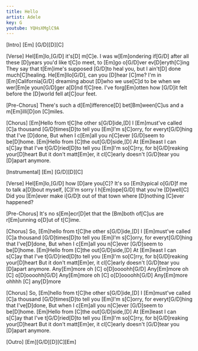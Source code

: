 ```yaml
---
title: Hello
artist: Adele
key: G
youtube: YQHsXMglC9A
---
```


[Intro]
[Em] [G/D][D][C]

[Verse]
Hel[Em]lo,[G/D] it's[D] m[C]e.
I was w[Em]ondering if[G/D] after all these [D]years you'd like t[C]o meet, to [Em]go o[G/D]ver ev[D]eryth[C]ing
They say that t[Em]ime's supposed [G/D]to heal you, but I ain't[D] done much[C]healing.
He[Em]llo[G/D], can you [D]hear [C]me?
I'm in [Em]California[G/D] dreaming about [D]who we use[C]d to be when we wer[Em]e youn[G/D]ger a[D]nd f[C]ree.
I've forg[Em]otten how [G/D]it felt before the [D]world fell at[C]our feet.

[Pre-Chorus]
There's such a d[Em]ifference[D] bet[Bm]ween[C]us
and a m[Em]illi[D]on [C]miles.

[Chorus]
[Em]Hello from t[C]he other s[G/D]ide,[D]
I [Em]must've called [C]a thousand [G/D]times[D]to tell you
[Em]I'm s[C]orry, for everyt[G/D]hing that I've [D]done,
But when I c[Em]all you n[C]ever [G/D]seem to be[D]home.
[Em]Hello from [C]the out[G/D]side,[D]
At [Em]least I can s[C]ay that I've t[G/D]ried[D]to tell you
[Em]I'm so[C]rry, for b[G/D]reaking your[D]heart
But it don't matt[Em]er, it cl[C]early doesn't [G/D]tear you [D]apart anymore.

[Instrumental]
[Em] [G/D][D][C]

[Verse]
Hel[Em]lo,[G/D] how [D]are you[C]?
It's so [Em]typical o[G/D]f me to talk a[D]bout myself, [C]I'm sorry
I h[Em]ope[G/D] that you're [D]well[C]
Did you [Em]ever make i[G/D]t out of that town where [D]nothing [C]ever happened?

[Pre-Chorus]
It's no s[Em]ecr[D]et that the [Bm]both of[C]us
are r[Em]unning o[D]ut of t[C]ime.

[Chorus]
So, [Em]hello from t[C]he other s[G/D]ide,[D]
I [Em]must've called [C]a thousand [G/D]times[D]to tell you
[Em]I'm s[C]orry, for everyt[G/D]hing that I've[D]done,
But when I c[Em]all you n[C]ever [G/D]seem to be[D]home.
[Em]Hello from [C]the out[G/D]side,[D]
At [Em]least I can s[C]ay that I've t[G/D]ried[D]to tell you
[Em]I'm so[C]rry, for b[G/D]reaking your[D]heart
But it don't matt[Em]er, it cl[C]early doesn't [G/D]tear you [D]apart anymore.
Any[Em]more oh    [C]     o[D]oooohh[G/D]
Any[Em]more oh    [C]     o[D]oooohh[G/D]
Any[Em]more oh    [C]     o[D]oooohh[G/D]
Any[Em]more ohhhh   [C]     any[D]more

[Chorus]
So, [Em]hello from t[C]he other s[G/D]ide,[D]
I [Em]must've called [C]a thousand [G/D]times[D]to tell you
[Em]I'm s[C]orry, for everyt[G/D]hing that I've[D]done,
But when I c[Em]all you n[C]ever [G/D]seem to be[D]home.
[Em]Hello from [C]the out[G/D]side,[D]
At [Em]least I can s[C]ay that I've t[G/D]ried[D]to tell you
[Em]I'm so[C]rry, for b[G/D]reaking your[D]heart
But it don't matt[Em]er, it cl[C]early doesn't [G/D]tear you [D]apart anymore.

[Outro]
[Em][G/D][D][C][Em]

